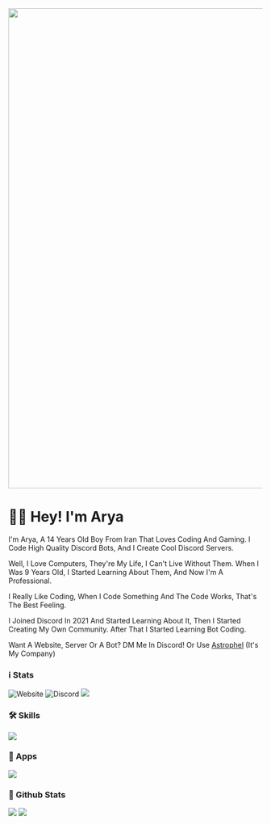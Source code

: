 <img src="https://cdn.discordapp.com/attachments/1070673897126637609/1074702677365244014/banner-modified.png" width="950">


# 👋🏻 Hey! I'm Arya
I'm Arya, A 14 Years Old Boy From Iran That Loves Coding And Gaming. I Code High Quality Discord Bots, And I Create Cool Discord Servers.

Well, I Love Computers, They're My Life, I Can't Live Without Them. When I Was 9 Years Old, I Started Learning About Them, And Now I'm A Professional.

I Really Like Coding, When I Code Something And The Code Works, That's The Best Feeling.

I Joined Discord In 2021 And Started Learning About It, Then I Started Creating My Own Community. After That I Started Learning Bot Coding.

Want A Website, Server Or A Bot? DM Me In Discord! Or Use [Astrophel](https://discord.gg/r4pNSU8vS3) (It's My Company)

### ℹ Stats
![Website](https://img.shields.io/website?down_color=red&down_message=down&style=flat-square&up_color=green&up_message=up&url=http%3A%2F%2Fnotarya.rf.gd)
![Discord](https://img.shields.io/discord/1070334799836872754?label=Astrophel&logo=Discord&logoColor=white)
![](https://komarev.com/ghpvc/?username=notaryaaa)

### 🛠 Skills
<img src="https://cdn.discordapp.com/attachments/1070673897126637609/1074708921245241374/SPOILER_skills.svg">

### 🤖 Apps
<img src="https://cdn.discordapp.com/attachments/1070673897126637609/1074710127799713962/apps.svg">

### 🚀 Github Stats

<img src="https://github-readme-stats.vercel.app/api?username=notaryaaa&theme=tokyonight&hide_border=true">
<img src="https://github-readme-streak-stats.herokuapp.com/?user=notaryaaa&hide_border=true&theme=tokyonight">


